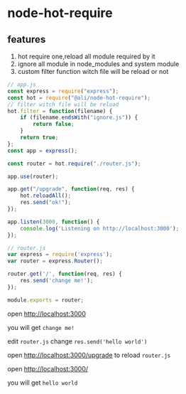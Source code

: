 # node-hot-require

## features

1. hot require one,reload all module required by it
2. ignore all module in node_modules and system module
3. custom filter function witch file will be reload or not

``` js
// app.js
const express = require("express");
const hot = require("@ali/node-hot-require");
// filter witch file will be reload
hot.filter = function(filename) {
    if (filename.endsWith("ignore.js")) {
        return false;
    }
    return true;
};
const app = express();

const router = hot.require("./router.js");

app.use(router);

app.get("/upgrade", function(req, res) {
    hot.reloadAll();
    res.send("ok!");
});

app.listen(3000, function() {
    console.log('Listening on http://localhost:3000');
});
```

``` js
// router.js
var express = require('express');
var router = express.Router();

router.get('/', function(req, res) {
    res.send('change me!');
});

module.exports = router;
```

open [http://localhost:3000](http://localhost:3000)

you will get `change me!`

edit `router.js` change `res.send('hello world')`

open [http://localhost:3000/upgrade](http://localhost:3000/upgrade) to reload `router.js`

open [http://localhost:3000/](http://localhost:3000/) 

you will get `hello world`
